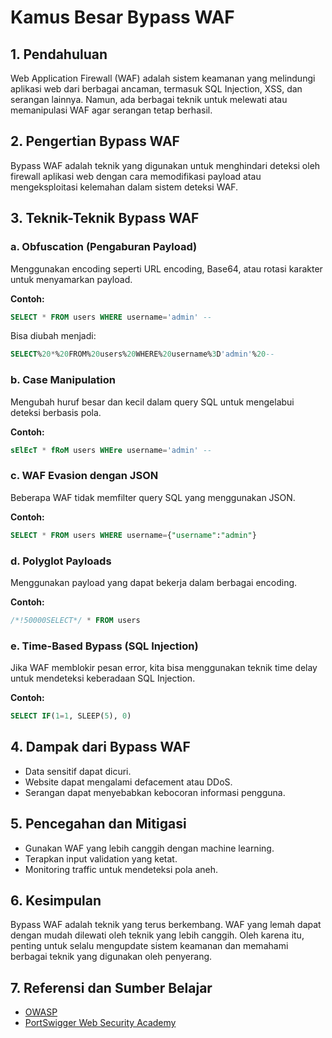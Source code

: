 # Kamus Besar Bypass WAF

## 1. Pendahuluan
Web Application Firewall (WAF) adalah sistem keamanan yang melindungi aplikasi web dari berbagai ancaman, termasuk SQL Injection, XSS, dan serangan lainnya. Namun, ada berbagai teknik untuk melewati atau memanipulasi WAF agar serangan tetap berhasil.

## 2. Pengertian Bypass WAF
Bypass WAF adalah teknik yang digunakan untuk menghindari deteksi oleh firewall aplikasi web dengan cara memodifikasi payload atau mengeksploitasi kelemahan dalam sistem deteksi WAF.

## 3. Teknik-Teknik Bypass WAF

### a. Obfuscation (Pengaburan Payload)
Menggunakan encoding seperti URL encoding, Base64, atau rotasi karakter untuk menyamarkan payload.

**Contoh:**
```sql
SELECT * FROM users WHERE username='admin' -- 
```
Bisa diubah menjadi:
```sql
SELECT%20*%20FROM%20users%20WHERE%20username%3D'admin'%20--
```

### b. Case Manipulation
Mengubah huruf besar dan kecil dalam query SQL untuk mengelabui deteksi berbasis pola.

**Contoh:**
```sql
sElEcT * fRoM users WHEre username='admin' --
```

### c. WAF Evasion dengan JSON
Beberapa WAF tidak memfilter query SQL yang menggunakan JSON.

**Contoh:**
```sql
SELECT * FROM users WHERE username={"username":"admin"}
```

### d. Polyglot Payloads
Menggunakan payload yang dapat bekerja dalam berbagai encoding.

**Contoh:**
```sql
/*!50000SELECT*/ * FROM users
```

### e. Time-Based Bypass (SQL Injection)
Jika WAF memblokir pesan error, kita bisa menggunakan teknik time delay untuk mendeteksi keberadaan SQL Injection.

**Contoh:**
```sql
SELECT IF(1=1, SLEEP(5), 0)
```

## 4. Dampak dari Bypass WAF
- Data sensitif dapat dicuri.
- Website dapat mengalami defacement atau DDoS.
- Serangan dapat menyebabkan kebocoran informasi pengguna.

## 5. Pencegahan dan Mitigasi
- Gunakan WAF yang lebih canggih dengan machine learning.
- Terapkan input validation yang ketat.
- Monitoring traffic untuk mendeteksi pola aneh.

## 6. Kesimpulan
Bypass WAF adalah teknik yang terus berkembang. WAF yang lemah dapat dengan mudah dilewati oleh teknik yang lebih canggih. Oleh karena itu, penting untuk selalu mengupdate sistem keamanan dan memahami berbagai teknik yang digunakan oleh penyerang.

## 7. Referensi dan Sumber Belajar
- [OWASP](https://owasp.org/)
- [PortSwigger Web Security Academy](https://portswigger.net/web-security)
